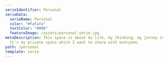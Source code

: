 ```yaml
---
serieIdentifier: Personal
serieData:
  serieName: Personal
  color: "#fafafa"
  textColor: "#000"
  featureImage: /assets/personal-serie.jpg
metaDescription: This space is about my life, my thinking, my jorney in life.
  It's my private space which I want to share with everyone.
path: /personal
template: serie
---
```

